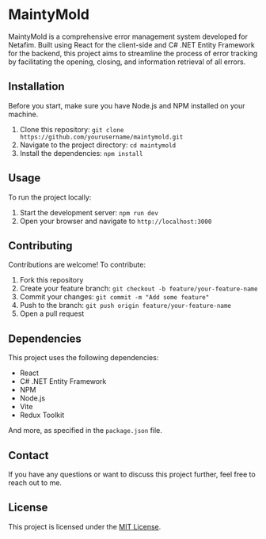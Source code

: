# MaintyMold

MaintyMold is a comprehensive error management system developed for Netafim. Built using React for the client-side and C# .NET Entity Framework for the backend, this project aims to streamline the process of error tracking by facilitating the opening, closing, and information retrieval of all errors.

## Installation

Before you start, make sure you have Node.js and NPM installed on your machine.

1. Clone this repository: `git clone https://github.com/yourusername/maintymold.git`
2. Navigate to the project directory: `cd maintymold`
3. Install the dependencies: `npm install`

## Usage

To run the project locally:

1. Start the development server: `npm run dev`
2. Open your browser and navigate to `http://localhost:3000`

## Contributing

Contributions are welcome! To contribute:

1. Fork this repository
2. Create your feature branch: `git checkout -b feature/your-feature-name`
3. Commit your changes: `git commit -m "Add some feature"`
4. Push to the branch: `git push origin feature/your-feature-name`
5. Open a pull request

## Dependencies

This project uses the following dependencies:

- React
- C# .NET Entity Framework
- NPM
- Node.js
- Vite
- Redux Toolkit

And more, as specified in the `package.json` file.

## Contact

If you have any questions or want to discuss this project further, feel free to reach out to me.

## License

This project is licensed under the [MIT License](LICENSE).
